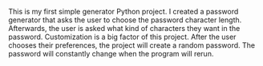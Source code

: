 This is my first simple generator Python project.
I created a password generator that asks the user to choose the password character length.
Afterwards, the user is asked what kind of characters they want in the password.
Customization is a big factor of this project.
After the user chooses their preferences, the project will create a random password.
The password will constantly change when the program will rerun.
